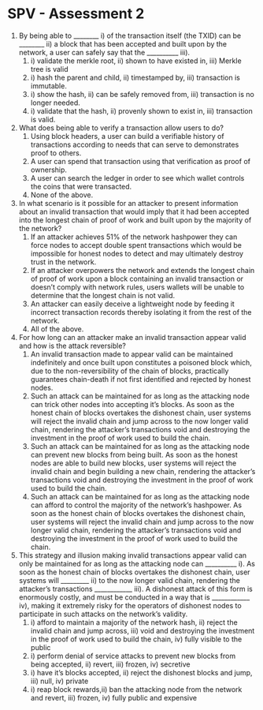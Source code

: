 # SPV - Assessment 2



1. By being able to \_\_\_\_\_\_\_\_ i) of the transaction itself (the TXID) can be \_\_\_\_\_\_\_\_ ii) a block that has been accepted and built upon by the network, a user can safely say that the \_\_\_\_\_\_\_\_\_\_ iii).
   1. i) validate the merkle root, ii) shown to have existed in, iii) Merkle tree is valid
   2. i) hash the parent and child, ii) timestamped by, iii) transaction is immutable.
   3. i) show the hash, ii) can be safely removed from, iii) transaction is no longer needed.
   4. i) validate that the hash, ii) provenly shown to exist in, iii) transaction is valid.
2. &#x20;What does being able to verify a transaction allow users to do?
   1. Using block headers, a user can build a verifiable history of transactions according to needs that can serve to demonstrates proof to others.
   2. A user can spend that transaction using that verification as proof of ownership.
   3. A user can search the ledger in order to see which wallet controls the coins that were transacted.
   4. None of the above.
3. &#x20;In what scenario is it possible for an attacker to present information about an invalid transaction that would imply that it had been accepted into the longest chain of proof of work and built upon by the majority of the network?
   1. If an attacker achieves 51% of the network hashpower they can force nodes to accept double spent transactions which would be impossible for honest nodes to detect and may ultimately destroy trust in the network.
   2. If an attacker overpowers the network and extends the longest chain of proof of work upon a block containing an invalid transaction or doesn’t comply with network rules, users wallets will be unable to determine that the longest chain is not valid.
   3. An attacker can easily deceive a lightweight node by feeding it incorrect transaction records thereby isolating it from the rest of the network.
   4. All of the above.
4. &#x20;For how long can an attacker make an invalid transaction appear valid and how is the attack reversible?
   1. An invalid transaction made to appear valid can be maintained indefinitely and once built upon constitutes a poisoned block which, due to the non-reversibility of the chain of blocks, practically guarantees chain-death if not first identified and rejected by honest nodes.
   2. Such an attack can be maintained for as long as the attacking node can trick other nodes into accepting it’s blocks. As soon as the honest chain of blocks overtakes the dishonest chain, user systems will reject the invalid chain and jump across to the now longer valid chain, rendering the attacker’s transactions void and destroying the investment in the proof of work used to build the chain.
   3. Such an attack can be maintained for as long as the attacking node can prevent new blocks from being built. As soon as the honest nodes are able to build new blocks, user systems will reject the invalid chain and begin building a new chain, rendering the attacker’s transactions void and destroying the investment in the proof of work used to build the chain.
   4. Such an attack can be maintained for as long as the attacking node can afford to control the majority of the network’s hashpower. As soon as the honest chain of blocks overtakes the dishonest chain, user systems will reject the invalid chain and jump across to the now longer valid chain, rendering the attacker’s transactions void and destroying the investment in the proof of work used to build the chain.
5. &#x20;This strategy and illusion making invalid transactions appear valid can only be maintained for as long as the attacking node can \_\_\_\_\_\_\_\_\_\_ i). As soon as the honest chain of blocks overtakes the dishonest chain, user systems will \_\_\_\_\_\_\_\_\_ ii) to the now longer valid chain, rendering the attacker’s transactions \_\_\_\_\_\_\_\_\_\_\_\_ iii). A dishonest attack of this form is enormously costly, and must be conducted in a way that is \_\_\_\_\_\_\_\_\_\_\_\_ iv), making it extremely risky for the operators of dishonest nodes to participate in such attacks on the network’s validity.
   1. i) afford to maintain a majority of the network hash, ii) reject the invalid chain and jump across, iii) void and destroying the investment in the proof of work used to build the chain, iv) fully visible to the public
   2. i) perform denial of service attacks to prevent new blocks from being accepted, ii) revert, iii) frozen, iv) secretive
   3. i) have it’s blocks accepted, ii) reject the dishonest blocks and jump, iii) null, iv) private
   4. i) reap block rewards,ii) ban the attacking node from the network and revert, iii) frozen, iv) fully public and expensive
